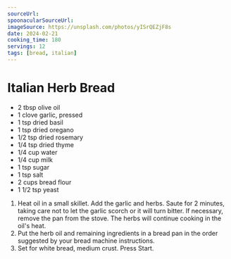 ```yaml
---
sourceUrl:
spoonacularSourceUrl:
imageSource: https://unsplash.com/photos/yISrQEZjF8s
date: 2024-02-21
cooking_time: 180
servings: 12
tags: [bread, italian]
---
```

# Italian Herb Bread

- 2 tbsp olive oil
- 1 clove garlic, pressed
- 1 tsp dried basil
- 1 tsp dried oregano
- 1/2 tsp dried rosemary
- 1/4 tsp dried thyme
- 1/4 cup water
- 1/4 cup milk
- 1 tsp sugar
- 1 tsp salt
- 2 cups bread flour
- 1 1/2 tsp yeast

1. Heat oil in a small skillet. Add the garlic and herbs. Saute for 2 minutes, taking care not to let the garlic scorch or it will turn bitter. If necessary, remove the pan from the stove. The herbs will continue cooking in the oil's heat.
2. Put the herb oil and remaining ingredients in a bread pan in the order suggested by your bread machine instructions.
3. Set for white bread, medium crust. Press Start.
